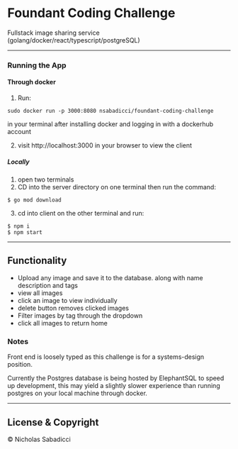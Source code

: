 # Foundant Coding Challenge

Fullstack image sharing service (golang/docker/react/typescript/postgreSQL)

---

### Running the App

#### Through docker

1. Run:

```
sudo docker run -p 3000:8080 nsabadicci/foundant-coding-challenge
```

in your terminal after installing docker and logging in with a dockerhub account

2. visit http://localhost:3000 in your browser to view the client

##### Locally

1. open two terminals
2. CD into the server directory on one terminal then run the command:
```
$ go mod download
```
3. cd into client on the other terminal and run:

```
$ npm i
$ npm start
```

---

## Functionality

- Upload any image and save it to the database. along with name description and tags
- view all images
- click an image to view individually
- delete button removes clicked images
- Filter images by tag through the dropdown
- click all images to return home


### Notes

Front end is loosely typed as this challenge is for a systems-design position.

Currently the Postgres database is being hosted by ElephantSQL to speed up development, this may yield a slightly slower experience than running postgres on your local machine through docker.

---

## License & Copyright

© Nicholas Sabadicci
